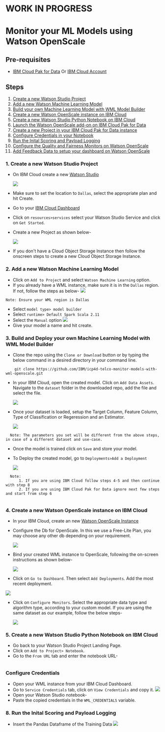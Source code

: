 # WORK IN PROGRESS
# Monitor your ML Models using Watson OpenScale

## Pre-requisites
* [IBM Cloud Pak for Data]() Or [IBM Cloud Account](https://cloud.ibm.com/)


## Steps
1. [Create a new Watson Studio Project]()
2. [Add a new Watson Machine Learning Model]()
3. [Build your own Machine Learning Model with WML Model Builder]()
4. [Create a new Watson OpenScale instance on IBM Cloud]()
5. [Create a new Watson Studio Python Notebook on IBM Cloud]()
6. [Launch the Watson OpenScale add-on on IBM Cloud Pak for Data]()
7. [Create a new Project in your IBM Cloud Pak for Data instance]()
8. [Configure Credentials in your Notebook]()
9. [Run the Inital Scoring and Payload Logging]()
10. [Configure the Quality and Fairness Monitors on Watson OpenScale]()
11. [Add Feedback Data to setup your dashboard on Watson OpenScale]()


### 1. Create a new Watson Studio Project

* On IBM Cloud create a new [Watson Studio](https://cloud.ibm.com/catalog/services/watson-studio)

  ![](doc/src/gif/Create_Watson_Studio.gif)
  
* Make sure to set the location to `Dallas`, select the appropriate plan and hit Create.
* Go to your [IBM Cloud Dashboard](https://cloud.ibm.com/)
* Click on `resources>services` select your Watson Studio Service and click on `Get Started`.
* Create a new Project as shown below-
  
  ![](doc/src/gif/Create_Project.gif)
  
* If you don't have a Cloud Object Storage Instance then follow the onscreen steps to create a new Cloud Object Storage Instance.

### 2. Add a new Watson Machine Learning Model

* Click on `Add to Project` and select `Watson Machine Learning` option.
* If you already have a WML instance, make sure it is in the `Dallas` region. If not, follow the steps as below-
  ![](doc/src/gif/Create_WML.gif)

```Note: Ensure your WML region is Dallas```
* Select `model type> model builder`
* Select `runtime> Default Spark Scala 2.11`
* Select the `Manual` option
  ![](doc/src/images/create_model.png)
* Give your model a name and hit create.

### 3. Build and Deploy your own Machine Learning Model with WML Model Builder

* Clone the repo using the `Clone or Download` button or by typing the below command in a desired directory in your command line.

```
    git clone https://github.com/IBM/icp4d-telco-monitor-models-with-wml-openscale.git
```
* In your IBM Cloud, open the created model. Click on `Add Data Assets`. Navigate to the `dataset` folder in the downloaded repo, add the file and select the file. 

  ![](doc/src/images/add_data.png)
  
* Once your dataset is loaded, setup the Target Column, Feature Column, Type of Classification or Regeression and an Estimator.

  ![](doc/src/gif/Create_Model.gif)
  
```
  Note: The parameters you set will be different from the above steps, in case of a different dataset and use-case.
```
* Once the model is trained click on `Save` and store your model.
* To Deploy the created model, go to `Deployments>Add a Deployment`

  ![](doc/src/gif/Create_Deployment.gif)

```
  Note: 
      1. If you are using IBM Cloud follow steps 4-5 and then continue with step 8
      2. If you are using IBM Cloud Pak for Data ignore next few steps and start from step 6
  
```

  
### 4. Create a new Watson OpenScale instance on IBM Cloud

* In your IBM Cloud, create an new [Watson OpenScale Instance](https://cloud.ibm.com/catalog/services/watson-openscale)
* Configure the Db for OpenScale. In this we use a Free-Lite Plan, you may choose any other db depending on your requirement.

  ![](doc/src/gif/db_conf.gif)
  
* Bind your created WML instance to OpenScale, following the on-screen instructions as shown below-

  ![](doc/src/gif/WML_create.gif)
  
 * Click on `Go to Dashboard`. Then select `Add Deployments`. Add the most recent deployment.
 
  ![](doc/src/images/add_dep.gif)
  
* Click on `Configure Monitors`. Select the appropriate data type and algorithm type, according to your custom model. If you are using the same dataset as our example, follow the below steps-
 
    ![](doc/src/images/configure_payload.gif)
  
 
 ### 5. Create a new Watson Studio Python Notebook on IBM Cloud
 
 * Go back to your Watson Studio Project Landing Page.
 * Click on `Add to Project> Notebook`.
 * Go to the `From URL` tab and enter the notebook URL- 
  ``` Attach one Screenshot
  ```
  ### Configure Credentials
  * Open your WML instance from your IBM Cloud Dashboard.
  * Go to `Service Credentials` tab, click on `View Credentials` and copy it.
    ![](doc/src/images/wml_cred.png)
  * Open your Watson Studio notebook-
  * Paste the copied credentials in the `WML_CREDENTIALS` variable.
  
 ### 8. Run the Inital Scoring and Payload Logging
  * Insert the Pandas Dataframe of the Training Data
    ![](doc/src/images/Insert_data.gif)
    
 
